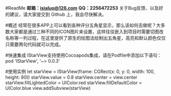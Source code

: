 #ReadMe
**邮箱：ixialuo@126.com**
**QQ：2256472253**
关于Bug反馈、以及好的建议，请大家提交到 Github 上，我会尽快解决。

#概述
经常在很多APP上可以看到各种评分五角星显示，那么该如何去做呢？大多数大家都是通过三种不同的ICON图片来设置，这样往往嵌入到项目时需要切图改名称等一列过程，在这里提供了原生的绘图法绘制出五角星，高亮和默认颜色仅仅只需要两句代码就可以完成。

#快速集成
IStarView支持使用Cocoapods集成，请在Podfile中添加以下语句：
pod 'IStarView', '~> 0.0.3'

#使用实例
let starView = IStarView(frame: CGRect(x: 0, y: 0, width: 100, height: 80))
starView.value = 0.8
starView.center = view.center
starView.fillLightedColor = UIColor.red
starView.fillDefaultColor = UIColor.blue
view.addSubview(starView)
